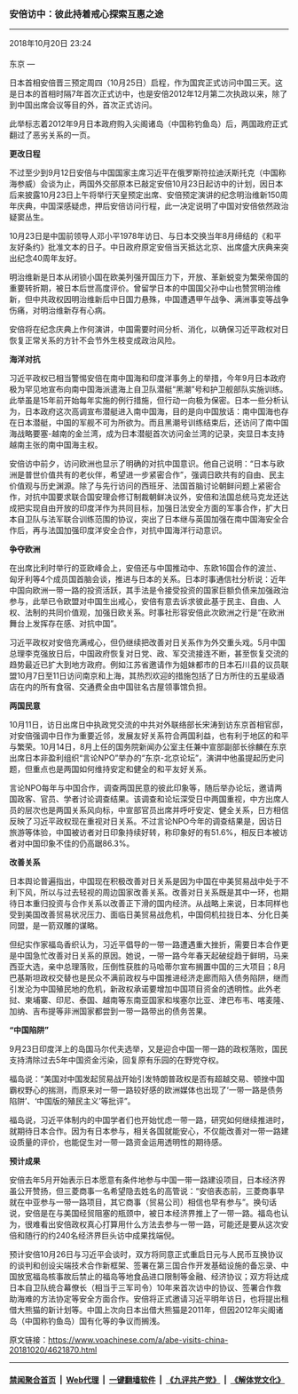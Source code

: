 ### 安倍访中：彼此持着戒心探索互惠之途
------------------------

<div class="published">
 <span class="date" title="中国时间">
  <time datetime="2018-10-20T23:24:13+08:00">
   2018年10月20日 23:24
  </time>
 </span>
</div>
<br/>
<div class="wsw">
 <span class="dateline">
  东京 —
 </span>
 <p>
  日本首相安倍晋三预定周四（10月25日）启程，作为国宾正式访问中国三天。这是日本的首相时隔7年首次正式访中，也是安倍2012年12月第二次执政以来，除了到中国出席会议等目的外，首次正式访问。
 </p>
 <p>
  此举标志着2012年9月日本政府购入尖阁诸岛（中国称钓鱼岛）后，两国政府正式翻过了恶劣关系的一页。
 </p>
 <p>
  <strong>
   更改日程
  </strong>
 </p>
 <p>
  不过至少到9月12日安倍与中国国家主席习近平在俄罗斯符拉迪沃斯托克（中国称海参威）会谈为止，两国外交部原本已敲定安倍10月23日起访中的计划，因日本后来披露10月23日上午将举行天皇预定出席、安倍预定演讲的纪念明治维新150周年庆典，中国深感疑虑，押后安倍访问行程，此一决定说明了中国对安倍依然政治疑窦丛生。
 </p>
 <p>
  10月23日是中国前领导人邓小平1978年访日、与日本交换当年8月缔结的《和平友好条约》批准文本的日子。中日政府原定安倍当天抵达北京、出席盛大庆典来突出纪念40周年友好。
 </p>
 <p>
  明治维新是日本从闭锁小国在欧美列强开国压力下，开放、革新蜕变为繁荣帝国的重要转折期，被日本后世高度评价。曾留学日本的中国国父孙中山也赞赏明治维新，但中共政权因明治维新后中日国力悬殊，中国遭遇甲午战争、满洲事变等战争伤痛，对明治维新存有心病。
 </p>
 <p>
  安倍将在纪念庆典上作何演讲，中国需要时间分析、消化，以确保习近平政权对日恢复正常关系的方针不会节外生枝变成政治风险。
 </p>
 <p>
  <strong>
   海洋对抗
  </strong>
 </p>
 <p>
  习近平政权已相当警惕安倍在南中国海和印度洋事务上的举措，今年9月日本政府极为罕见地宣布向南中国海派遣海上自卫队潜艇“黑潮”号和护卫舰部队实施训练。此举虽是15年前开始每年实施的例行措施，但行动一向极为保密。日本一些分析认为，日本政府这次高调宣布潜艇进入南中国海，目的是向中国放话：南中国海也存在日本潜艇，中国的军舰不可为所欲为。而且黑潮号训练结束后，还访问了南中国海战略要塞-越南的金兰湾，成为日本潜艇首次访问金兰湾的记录，突显日本支持越南主张的南中国海主权。
 </p>
 <p>
  安倍访中前夕，访问欧洲也显示了明确的对抗中国意识。他自己说明：“日本与欧洲是普世价值共有的老伙伴，希望进一步紧密合作”，强调日欧共有的自由、民主价值观与历史渊源。除了与先行访问的西班牙、法国首脑讨论朝鲜问题上紧密合作，对抗中国要求联合国安理会修订制裁朝鲜决议外，安倍和法国总统马克龙还达成把实现自由开放的印度洋作为共同目标，加强日法安全方面的军事合作，扩大日本自卫队与法军联合训练范围的协议，突出了日本继与英国加强在南中国海安全合作后，再与法国加强印度洋安全合作，对抗中国海洋行动意识。
 </p>
 <p>
  <strong>
   争夺欧洲
  </strong>
 </p>
 <p>
  在出席比利时举行的亚欧峰会上，安倍还与中国推动中、东欧16国合作的波兰、匈牙利等4个成员国首脑会谈，推进与日本的关系。日本时事通信社分析说：近年中国向欧洲一带一路的投资活跃，其手法是令接受投资的国家巨额负债来加强政治参与，此举已令欧盟对中国生出戒心，安倍有意去诉求彼此基于民主、自由、人权、法制的共同价值观，加强日欧关系。时事社形容安倍此次欧洲之行是“在欧洲舞台上发挥存在感、对抗中国”。
 </p>
 <p>
  习近平政权对安倍充满戒心，但仍继续把改善对日关系作为外交重头戏。5月中国总理李克强放日后，中国政府恢复对日党、政、军交流接连不断，甚至恢复交流的趋势最近已扩大到地方政府。例如江苏省邀请作为姐妹都市的日本石川县的议员联盟10月7日至11日访问南京和上海，其热烈欢迎的措施包括了日方所住的五星级酒店在内的所有食宿、交通费全由中国驻名古屋领事馆负担。
 </p>
 <p>
  <strong>
   两国民意
  </strong>
 </p>
 <p>
  10月11日，访日出席日中执政党交流的中共对外联络部长宋涛到访东京首相官邸，对安倍强调中日作为重要近邻，发展友好关系符合两国利益，也有利于地区的和平与繁荣。10月14日，8月上任的国务院新闻办公室主任兼中宣部副部长徐麟在东京出席日本非盈利组织“言论NPO”举办的“东京-北京论坛”，演讲中他虽提起历史问题，但重点也是两国如何维持安定和健全的和平友好关系。
 </p>
 <p>
  言论NPO每年与中国合作，调查两国民意的彼此印象等，随后举办论坛，邀请两国政客、官员、学者讨论调查结果。该调查和论坛深受日中两国重视，中方出席人员的层次也是两国关系风向标，中宣部官员出席并呼吁安定、健全关系，日方相信反映了习近平政权现在重视对日关系。不过言论NPO今年的调查结果是，因访日旅游等体验，中国被访者对日印象持续好转，称印象好的有51.6%，相反日本被访者对中国印象不佳的仍高踞86.3%。
 </p>
 <p>
  <strong>
   改善关系
  </strong>
 </p>
 <p>
  日本舆论普遍指出，中国现在积极改善对日关系是因为中国在中美贸易战中处于不利下风，所以与过去轻视的周边国家改善关系。改善对日关系既是其中一环，也期待日本重归投资与合作关系以改善正下滑的国内经济。从战略上来说，日本同样也受到美国改善贸易状况压力、面临日美贸易战危机，中国伺机拉拢日本、分化日美同盟，是一箭双雕的谋略。
 </p>
 <p>
  但纪实作家福岛香织认为，习近平倡导的一带一路遭遇重大挫折，需要日本合作更是中国急忙改善对日关系的原因。她说，一带一路今年春天起破绽趋于鲜明，马来西亚大选，亲中总理落败，压倒性获胜的马哈蒂尔宣布搁置中国的三大项目；8月巴基斯坦政权交替也是民众不满前政权与中国推进经济走廊而陷入债务陷阱，继而引发沦为中国殖民地的危机，新政权承诺要增加中国项目资金的透明性。此外老挝、柬埔寨、印尼、泰国、越南等东南亚国家和埃塞尔比亚、津巴布韦、喀麦隆、加纳、吉布提等非洲国家都尝到一带一路带出的债务苦果。
 </p>
 <p>
  <strong>
   “中国陷阱”
  </strong>
 </p>
 <p>
  9月23日印度洋上的岛国马尔代夫选举，又是迎合中国一带一路的政权落败，国民支持清除过去5年中国资金污染，回复原有乐园的在野党夺权。
 </p>
 <p>
  福岛说：“美国对中国发起贸易战开始引发特朗普政权是否有超越交易、顿挫中国霸权野心的揣测，而原来对一带一路较好感的欧洲媒体也出现了‘一带一路是债务陷阱’、‘中国版的殖民主义’等批评”。
 </p>
 <p>
  福岛说，习近平体制内的中国学者们也开始忧虑一带一路，研究如何继续推进时，就期待日本合作。因为有日本参与，相关各国就能安心，不仅能改善对一带一路建设质量的评价，也能促生对一带一路资金运用透明性的期待感。
 </p>
 <p>
  <strong>
   预计成果
  </strong>
 </p>
 <p>
  安倍去年5月开始表示日本愿意有条件地参与中国一带一路建设项目，日本经济界虽公开赞扬，但三菱商事一名希望隐去姓名的高管说：“安倍表态前，三菱商事早就在中亚参与一带一路项目，其它商事（贸易公司）相信也早有参与”。换句话说，安倍是在与美国经贸阻塞的瓶颈中，被日本经济界推上了一带一路。福岛也认为，很难看出安倍政权真心打算用什么方法去参与一带一路，可能还是要从这次安倍和随行的约240名经济界巨头访中成果找端倪。
 </p>
 <p>
  预计安倍10月26日与习近平会谈时，双方将同意正式重启日元与人民币互换协议的谈判和创设尖端技术合作新框架、签署在第三国合作开发基础设施的备忘录、中国放宽福岛核事故后禁止的福岛等地食品进口限制等金融、经济协议；双方将达成日本自卫队统合幕僚长（相当于三军司令）10年来首次访中的协议、签署合作救助海难的方法协定等安全方面合作。安倍将正式邀请习近平明年访日，也将提出租借大熊猫的新计划等。中国上次向日本出借大熊猫是2011年，但因2012年尖阁诸岛（中国称钓鱼岛）国有化等的争议而搁浅。
 </p>
 <p>
 </p>
</div>

原文链接：https://www.voachinese.com/a/abe-visits-china-20181020/4621870.html


------------------------
#### [禁闻聚合首页](https://github.com/gfw-breaker/banned-news/blob/master/README.md) &nbsp;|&nbsp; [Web代理](https://github.com/gfw-breaker/open-proxy/blob/master/README.md) &nbsp;|&nbsp;  [一键翻墙软件](https://github.com/gfw-breaker/nogfw/blob/master/README.md) &nbsp;|&nbsp; [《九评共产党》](https://github.com/gfw-breaker/9ping.md/blob/master/README.md#九评之一评共产党是什么) &nbsp;|&nbsp; [《解体党文化》](https://github.com/gfw-breaker/jtdwh.md/blob/master/README.md#绪论)